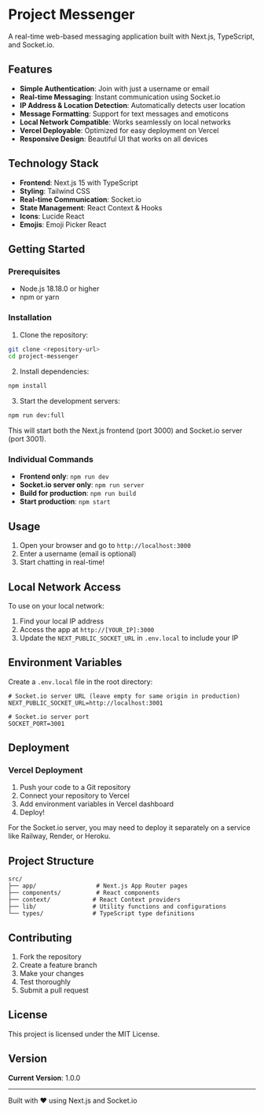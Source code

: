 # Project Messenger

A real-time web-based messaging application built with Next.js, TypeScript, and Socket.io.

## Features

- **Simple Authentication**: Join with just a username or email
- **Real-time Messaging**: Instant communication using Socket.io
- **IP Address & Location Detection**: Automatically detects user location
- **Message Formatting**: Support for text messages and emoticons
- **Local Network Compatible**: Works seamlessly on local networks
- **Vercel Deployable**: Optimized for easy deployment on Vercel
- **Responsive Design**: Beautiful UI that works on all devices

## Technology Stack

- **Frontend**: Next.js 15 with TypeScript
- **Styling**: Tailwind CSS
- **Real-time Communication**: Socket.io
- **State Management**: React Context & Hooks
- **Icons**: Lucide React
- **Emojis**: Emoji Picker React

## Getting Started

### Prerequisites

- Node.js 18.18.0 or higher
- npm or yarn

### Installation

1. Clone the repository:
```bash
git clone <repository-url>
cd project-messenger
```

2. Install dependencies:
```bash
npm install
```

3. Start the development servers:
```bash
npm run dev:full
```

This will start both the Next.js frontend (port 3000) and Socket.io server (port 3001).

### Individual Commands

- **Frontend only**: `npm run dev`
- **Socket.io server only**: `npm run server`
- **Build for production**: `npm run build`
- **Start production**: `npm start`

## Usage

1. Open your browser and go to `http://localhost:3000`
2. Enter a username (email is optional)
3. Start chatting in real-time!

## Local Network Access

To use on your local network:

1. Find your local IP address
2. Access the app at `http://[YOUR_IP]:3000`
3. Update the `NEXT_PUBLIC_SOCKET_URL` in `.env.local` to include your IP

## Environment Variables

Create a `.env.local` file in the root directory:

```env
# Socket.io server URL (leave empty for same origin in production)
NEXT_PUBLIC_SOCKET_URL=http://localhost:3001

# Socket.io server port
SOCKET_PORT=3001
```

## Deployment

### Vercel Deployment

1. Push your code to a Git repository
2. Connect your repository to Vercel
3. Add environment variables in Vercel dashboard
4. Deploy!

For the Socket.io server, you may need to deploy it separately on a service like Railway, Render, or Heroku.

## Project Structure

```
src/
├── app/                 # Next.js App Router pages
├── components/          # React components
├── context/            # React Context providers
├── lib/                # Utility functions and configurations
└── types/              # TypeScript type definitions
```

## Contributing

1. Fork the repository
2. Create a feature branch
3. Make your changes
4. Test thoroughly
5. Submit a pull request

## License

This project is licensed under the MIT License.

## Version

**Current Version**: 1.0.0

---

Built with ❤️ using Next.js and Socket.io
